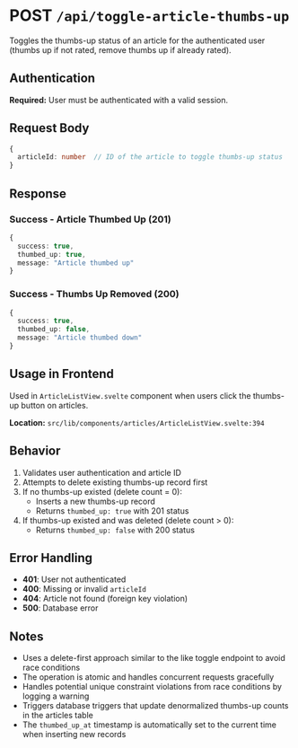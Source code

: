 # POST `/api/toggle-article-thumbs-up`

Toggles the thumbs-up status of an article for the authenticated user (thumbs up if not rated, remove thumbs up if already rated).

## Authentication

**Required:** User must be authenticated with a valid session.

## Request Body

```typescript
{
  articleId: number  // ID of the article to toggle thumbs-up status
}
```

## Response

### Success - Article Thumbed Up (201)
```typescript
{
  success: true,
  thumbed_up: true,
  message: "Article thumbed up"
}
```

### Success - Thumbs Up Removed (200)
```typescript
{
  success: true,
  thumbed_up: false,
  message: "Article thumbed down"
}
```

## Usage in Frontend

Used in `ArticleListView.svelte` component when users click the thumbs-up button on articles.

**Location:** `src/lib/components/articles/ArticleListView.svelte:394`

## Behavior

1. Validates user authentication and article ID
2. Attempts to delete existing thumbs-up record first
3. If no thumbs-up existed (delete count = 0):
   - Inserts a new thumbs-up record
   - Returns `thumbed_up: true` with 201 status
4. If thumbs-up existed and was deleted (delete count > 0):
   - Returns `thumbed_up: false` with 200 status

## Error Handling

- **401**: User not authenticated
- **400**: Missing or invalid `articleId`
- **404**: Article not found (foreign key violation)
- **500**: Database error

## Notes

- Uses a delete-first approach similar to the like toggle endpoint to avoid race conditions
- The operation is atomic and handles concurrent requests gracefully
- Handles potential unique constraint violations from race conditions by logging a warning
- Triggers database triggers that update denormalized thumbs-up counts in the articles table
- The `thumbed_up_at` timestamp is automatically set to the current time when inserting new records 
